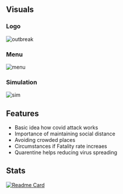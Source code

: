 ## Visuals

### Logo
![outbreak](https://user-images.githubusercontent.com/83116065/141303681-3335fc64-b8d4-4421-ad6e-fe2755a3f500.png)

### Menu
![menu](https://user-images.githubusercontent.com/83116065/141307805-500f75ee-f4aa-4d1a-a72c-816a3ceb2065.gif)

### Simulation
![sim](https://user-images.githubusercontent.com/83116065/141307693-10a407c6-31ab-417d-9183-2721792f182b.gif)


## Features
- Basic idea how covid attack works
- Importance of maintaining social distance
- Avoiding crowded places
- Circumstances if Fatality rate increaes
- Quarentine helps reducing virus spreading


## Stats
[![Readme Card](https://github-readme-stats.vercel.app/api/pin/?username=Sheikh-Tafsir&theme=radical&repo=Outbreak)](https://github.com/anuraghazra/github-readme-stats)

